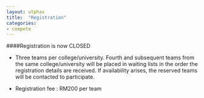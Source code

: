 ```yaml
---
layout: utphax
title:  "Registration"
categories:
- compete
---
```

####Registration is now CLOSED

* Three teams per college/university. Fourth and subsequent teams from the same college/university will be placed in waiting lists in the order the registration details are received. If availability arises, the reserved teams will be contacted to participate.

* Registration fee : RM200 per team
